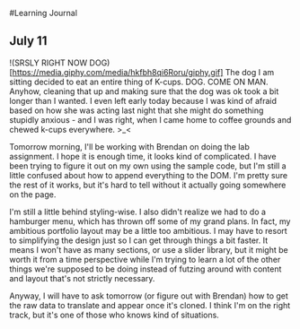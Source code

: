 #Learning Journal 
## July 11

!(SRSLY RIGHT NOW DOG)[https://media.giphy.com/media/hkfbh8qi6Roru/giphy.gif]
The dog I am sitting decided to eat an entire thing of K-cups. DOG. COME ON MAN. Anyhow, cleaning that up and making sure that the dog was ok took a bit longer than I wanted. I even left early today because I was kind of afraid based on how she was acting last night that she might do something stupidly anxious - and I was right, when I came home to coffee grounds and chewed k-cups everywhere. >_<

Tomorrow morning, I'll be working with Brendan on doing the lab assignment. I hope it is enough time, it looks kind of complicated. I have been trying to figure it out on my own using the sample code, but I'm still a little confused about how to append everything to the DOM. I'm pretty sure the rest of it works, but it's hard to tell without it actually going somewhere on the page. 

I'm still a little behind styling-wise. I also didn't realize we had to do a hamburger menu, which has thrown off some of my grand plans. In fact, my ambitious portfolio layout may be a little too ambitious. I may have to resort to simplifying the design just so I can get through things a bit faster. It means I won't have as many sections, or use a slider library, but it might be worth it from a time perspective while I'm trying to learn a lot of the other things we're supposed to be doing instead of futzing around with content and layout that's not strictly necessary. 

Anyway, I will have to ask tomorrow (or figure out with Brendan) how to get the raw data to translate and appear once it's cloned. I think I'm on the right track, but it's one of those who knows kind of situations. 

